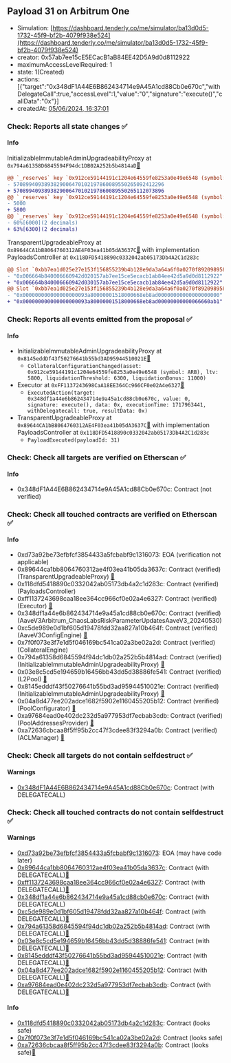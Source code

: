 ## Payload 31 on Arbitrum One

- Simulation: [https://dashboard.tenderly.co/me/simulator/ba13d0d5-1732-45f9-bf2b-4079f938e524](https://dashboard.tenderly.co/me/simulator/ba13d0d5-1732-45f9-bf2b-4079f938e524)
- creator: 0x57ab7ee15cE5ECacB1aB84EE42D5A9d0d8112922
- maximumAccessLevelRequired: 1
- state: 1(Created)
- actions: [{"target":"0x348dF1A44E6B862434714e9A45A1cd88Cb0e670c","withDelegateCall":true,"accessLevel":1,"value":"0","signature":"execute()","callData":"0x"}]
- createdAt: [05/06/2024, 16:37:01](https://arbiscan.io/tx/0xf829275d10fd3ab0d6ab36d8de5ba65214bd4058a0fc2a224a223f83a09b22d8)

### Check: Reports all state changes :white_check_mark:

#### Info


InitializableImmutableAdminUpgradeabilityProxy at `0x794a61358D6845594F94dc1DB02A252b5b4814aD`[:ghost:](https://github.com/bgd-labs/aave-address-book "AaveV3Arbitrum.POOL")
```diff
@@ `_reserves` key `0x912ce59144191c1204e64559fe8253a0e49e6548 (symbol: ARB).configuration.data` @@
- 5708994093893829006470102197860089550265092412296
+ 5708994093893829006470102197860089550265112073896
@@ `_reserves` key `0x912ce59144191c1204e64559fe8253a0e49e6548 (symbol: ARB).configuration.data_decoded.ltv` @@
- 5000
+ 5800
@@ `_reserves` key `0x912ce59144191c1204e64559fe8253a0e49e6548 (symbol: ARB).configuration.data_decoded.liquidationThreshold` @@
- 60%[6000](2 decimals)
+ 63%[6300](2 decimals)
```

TransparentUpgradeableProxy at `0x89644CA1bB8064760312AE4F03ea41b05dA3637C`[:ghost:](https://github.com/bgd-labs/aave-address-book "GovernanceV3Arbitrum.PAYLOADS_CONTROLLER") with implementation PayloadsController at `0x118DFD5418890c0332042ab05173Db4A2C1d283c`
```diff
@@ Slot `0xbb7ea1d025e27e153f156855239b4b128e9da3a64a6f0a0270f8920989588142` @@
- "0x006664b840006660942d020157ab7ee15ce5ecacb1ab84ee42d5a9d0d8112922"
+ "0x006664b840006660942d030157ab7ee15ce5ecacb1ab84ee42d5a9d0d8112922"
@@ Slot `0xbb7ea1d025e27e153f156855239b4b128e9da3a64a6f0a0270f8920989588143` @@
- "0x000000000000000000093a80000001518000668eb8ad00000000000000000000"
+ "0x000000000000000000093a80000001518000668eb8ad00000000000066660ab1"
```


### Check: Reports all events emitted from the proposal :white_check_mark:

#### Info

- InitializableImmutableAdminUpgradeabilityProxy at `0x8145eddDf43f50276641b55bd3AD95944510021E`[:ghost:](https://github.com/bgd-labs/aave-address-book "AaveV3Arbitrum.POOL_CONFIGURATOR")
  - `CollateralConfigurationChanged(asset: 0x912ce59144191c1204e64559fe8253a0e49e6548 (symbol: ARB), ltv: 5800, liquidationThreshold: 6300, liquidationBonus: 11000)`
- Executor at `0xFF1137243698CaA18EE364Cc966CF0e02A4e6327`[:ghost:](https://github.com/bgd-labs/aave-address-book "AaveV3Arbitrum.ACL_ADMIN, GovernanceV3Arbitrum.EXECUTOR_LVL_1")
  - `ExecutedAction(target: 0x348df1a44e6b862434714e9a45a1cd88cb0e670c, value: 0, signature: execute(), data: 0x, executionTime: 1717963441, withDelegatecall: true, resultData: 0x)`
- TransparentUpgradeableProxy at `0x89644CA1bB8064760312AE4F03ea41b05dA3637C`[:ghost:](https://github.com/bgd-labs/aave-address-book "GovernanceV3Arbitrum.PAYLOADS_CONTROLLER") with implementation PayloadsController at `0x118DFD5418890c0332042ab05173Db4A2C1d283c`
  - `PayloadExecuted(payloadId: 31)`

### Check: Check all targets are verified on Etherscan :white_check_mark:

#### Info

- 0x348dF1A44E6B862434714e9A45A1cd88Cb0e670c: Contract (not verified) 

### Check: Check all touched contracts are verified on Etherscan :white_check_mark:

#### Info

- 0xd73a92be73efbfcf3854433a5fcbabf9c1316073: EOA (verification not applicable)
- 0x89644ca1bb8064760312ae4f03ea41b05da3637c: Contract (verified) (TransparentUpgradeableProxy) [:ghost:](https://github.com/bgd-labs/aave-address-book "GovernanceV3Arbitrum.PAYLOADS_CONTROLLER")
- 0x118dfd5418890c0332042ab05173db4a2c1d283c: Contract (verified) (PayloadsController) 
- 0xff1137243698caa18ee364cc966cf0e02a4e6327: Contract (verified) (Executor) [:ghost:](https://github.com/bgd-labs/aave-address-book "AaveV3Arbitrum.ACL_ADMIN, GovernanceV3Arbitrum.EXECUTOR_LVL_1")
- 0x348df1a44e6b862434714e9a45a1cd88cb0e670c: Contract (verified) (AaveV3Arbitrum_ChaosLabsRiskParameterUpdatesAaveV3_20240530) 
- 0xc5de989e0d1bf605d19478fdd32aa827a10b464f: Contract (verified) (AaveV3ConfigEngine) [:ghost:](https://github.com/bgd-labs/aave-address-book "AaveV3Arbitrum.CONFIG_ENGINE")
- 0x7f0f073e3f7e1d5f046169bc541ca02a3be02a2d: Contract (verified) (CollateralEngine) 
- 0x794a61358d6845594f94dc1db02a252b5b4814ad: Contract (verified) (InitializableImmutableAdminUpgradeabilityProxy) [:ghost:](https://github.com/bgd-labs/aave-address-book "AaveV3Arbitrum.POOL")
- 0x03e8c5cd5e194659b16456bb43dd5d38886fe541: Contract (verified) (L2Pool) [:ghost:](https://github.com/bgd-labs/aave-address-book "AaveV3Arbitrum.POOL_IMPL")
- 0x8145edddf43f50276641b55bd3ad95944510021e: Contract (verified) (InitializableImmutableAdminUpgradeabilityProxy) [:ghost:](https://github.com/bgd-labs/aave-address-book "AaveV3Arbitrum.POOL_CONFIGURATOR")
- 0x04a8d477ee202adce1682f5902e1160455205b12: Contract (verified) (PoolConfigurator) [:ghost:](https://github.com/bgd-labs/aave-address-book "AaveV3Arbitrum.POOL_CONFIGURATOR_IMPL")
- 0xa97684ead0e402dc232d5a977953df7ecbab3cdb: Contract (verified) (PoolAddressesProvider) [:ghost:](https://github.com/bgd-labs/aave-address-book "AaveV3Arbitrum.POOL_ADDRESSES_PROVIDER")
- 0xa72636cbcaa8f5ff95b2cc47f3cdee83f3294a0b: Contract (verified) (ACLManager) [:ghost:](https://github.com/bgd-labs/aave-address-book "AaveV3Arbitrum.ACL_MANAGER")

### Check: Check all targets do not contain selfdestruct :white_check_mark:

#### Warnings

- [0x348dF1A44E6B862434714e9A45A1cd88Cb0e670c](https://arbiscan.io/address/0x348dF1A44E6B862434714e9A45A1cd88Cb0e670c): Contract (with DELEGATECALL)

### Check: Check all touched contracts do not contain selfdestruct :white_check_mark:

#### Warnings

- [0xd73a92be73efbfcf3854433a5fcbabf9c1316073](https://arbiscan.io/address/0xd73a92be73efbfcf3854433a5fcbabf9c1316073): EOA (may have code later)
- [0x89644ca1bb8064760312ae4f03ea41b05da3637c](https://arbiscan.io/address/0x89644ca1bb8064760312ae4f03ea41b05da3637c): Contract (with DELEGATECALL)[:ghost:](https://github.com/bgd-labs/aave-address-book "GovernanceV3Arbitrum.PAYLOADS_CONTROLLER")
- [0xff1137243698caa18ee364cc966cf0e02a4e6327](https://arbiscan.io/address/0xff1137243698caa18ee364cc966cf0e02a4e6327): Contract (with DELEGATECALL)[:ghost:](https://github.com/bgd-labs/aave-address-book "AaveV3Arbitrum.ACL_ADMIN, GovernanceV3Arbitrum.EXECUTOR_LVL_1")
- [0x348df1a44e6b862434714e9a45a1cd88cb0e670c](https://arbiscan.io/address/0x348df1a44e6b862434714e9a45a1cd88cb0e670c): Contract (with DELEGATECALL)
- [0xc5de989e0d1bf605d19478fdd32aa827a10b464f](https://arbiscan.io/address/0xc5de989e0d1bf605d19478fdd32aa827a10b464f): Contract (with DELEGATECALL)[:ghost:](https://github.com/bgd-labs/aave-address-book "AaveV3Arbitrum.CONFIG_ENGINE")
- [0x794a61358d6845594f94dc1db02a252b5b4814ad](https://arbiscan.io/address/0x794a61358d6845594f94dc1db02a252b5b4814ad): Contract (with DELEGATECALL)[:ghost:](https://github.com/bgd-labs/aave-address-book "AaveV3Arbitrum.POOL")
- [0x03e8c5cd5e194659b16456bb43dd5d38886fe541](https://arbiscan.io/address/0x03e8c5cd5e194659b16456bb43dd5d38886fe541): Contract (with DELEGATECALL)[:ghost:](https://github.com/bgd-labs/aave-address-book "AaveV3Arbitrum.POOL_IMPL")
- [0x8145edddf43f50276641b55bd3ad95944510021e](https://arbiscan.io/address/0x8145edddf43f50276641b55bd3ad95944510021e): Contract (with DELEGATECALL)[:ghost:](https://github.com/bgd-labs/aave-address-book "AaveV3Arbitrum.POOL_CONFIGURATOR")
- [0x04a8d477ee202adce1682f5902e1160455205b12](https://arbiscan.io/address/0x04a8d477ee202adce1682f5902e1160455205b12): Contract (with DELEGATECALL)[:ghost:](https://github.com/bgd-labs/aave-address-book "AaveV3Arbitrum.POOL_CONFIGURATOR_IMPL")
- [0xa97684ead0e402dc232d5a977953df7ecbab3cdb](https://arbiscan.io/address/0xa97684ead0e402dc232d5a977953df7ecbab3cdb): Contract (with DELEGATECALL)[:ghost:](https://github.com/bgd-labs/aave-address-book "AaveV3Arbitrum.POOL_ADDRESSES_PROVIDER")

#### Info

- [0x118dfd5418890c0332042ab05173db4a2c1d283c](https://arbiscan.io/address/0x118dfd5418890c0332042ab05173db4a2c1d283c): Contract (looks safe)
- [0x7f0f073e3f7e1d5f046169bc541ca02a3be02a2d](https://arbiscan.io/address/0x7f0f073e3f7e1d5f046169bc541ca02a3be02a2d): Contract (looks safe)
- [0xa72636cbcaa8f5ff95b2cc47f3cdee83f3294a0b](https://arbiscan.io/address/0xa72636cbcaa8f5ff95b2cc47f3cdee83f3294a0b): Contract (looks safe)[:ghost:](https://github.com/bgd-labs/aave-address-book "AaveV3Arbitrum.ACL_MANAGER")

